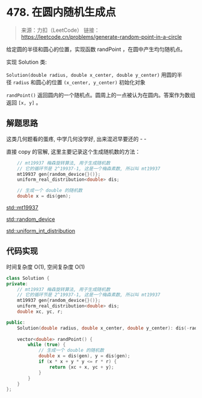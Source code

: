 # 478. 在圆内随机生成点
> 来源：力扣（LeetCode）
链接：https://leetcode.cn/problems/generate-random-point-in-a-circle

给定圆的半径和圆心的位置，实现函数 randPoint ，在圆中产生均匀随机点。

实现 Solution 类:

`Solution(double radius, double x_center, double y_center)` 用圆的半径 `radius` 和圆心的位置 `(x_center, y_center)` 初始化对象

`randPoint()` 返回圆内的一个随机点。圆周上的一点被认为在圆内。答案作为数组返回 `[x, y]` 。



## 解题思路
这类几何题看的蛋疼, 中学几何没学好, 出来混迟早要还的 - -

直接 copy 的官解, 这里主要记录这个生成随机数的方法：
```cpp
    // mt19937 梅森旋转算法, 用于生成随机数
    // 它的循环节是 2^19937-1, 这是一个梅森素数, 所以叫 mt19937
    mt19937 gen{random_device{}()};
    uniform_real_distribution<double> dis;

    // 生成一个 double 的随机数
    double x = dis(gen);
```
[std::mt19937](https://zh.cppreference.com/w/cpp/numeric/random/mersenne_twister_engine)

[std::random_device](https://zh.cppreference.com/w/cpp/numeric/random/random_device)

[std::uniform_int_distribution](https://zh.cppreference.com/w/cpp/numeric/random/uniform_int_distribution)





## 代码实现
时间复杂度 O(1), 空间复杂度 O(1)
```cpp
class Solution {
private:
    // mt19937 梅森旋转算法, 用于生成随机数
    // 它的循环节是 2^19937-1, 这是一个梅森素数, 所以叫 mt19937
    mt19937 gen{random_device{}()};
    uniform_real_distribution<double> dis;
    double xc, yc, r;

public:
    Solution(double radius, double x_center, double y_center): dis(-radius, radius), xc(x_center), yc(y_center), r(radius) {}
    
    vector<double> randPoint() {
        while (true) {
            // 生成一个 double 的随机数
            double x = dis(gen), y = dis(gen);
            if (x * x + y * y <= r * r) {
                return {xc + x, yc + y};
            }
        }
    }
};
```

